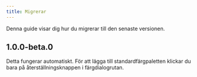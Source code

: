 ```yaml
---
title: Migrerar
---
```


Denna guide visar dig hur du migrerar till den senaste versionen.

## 1.0.0-beta.0

Detta fungerar automatiskt. För att lägga till standardfärgpaletten klickar du bara på återställningsknappen i färgdialogrutan.
